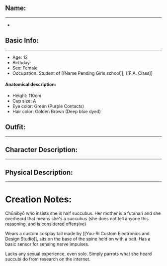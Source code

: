 ## Name:
---
- 
## Basic Info:
---
- Age: 12
- Birthday:
- Sex: Female
- Occupation: Student of [[Name Pending Girls school]], [[F.A. Class]]
#### Anatomical description:
- Height: 110cm
- Cup size: A
- Eye color: Green (Purple Contacts)
- Hair color: Golden Brown (Deep blue dyed)
## Outfit:
---

## Character Description:
---

## Physical Description:
---

# Creation Notes:
Chūnibyō who insists she is half succubus. Her mother is a futanari and she overheard that means she's a succubus (she does not tell anyone this reasoning, and is considered offensive)

Wears a custom cosplay tail made by [[Yuu-Ri Custom Electronics and Design Studio]], sits on the base of the spine held on with a belt. Has a basic sensor for sensing nerve impulses.

Lacks any sexual experience, even solo. Simply parrots what she heard succubi do from research on the internet.